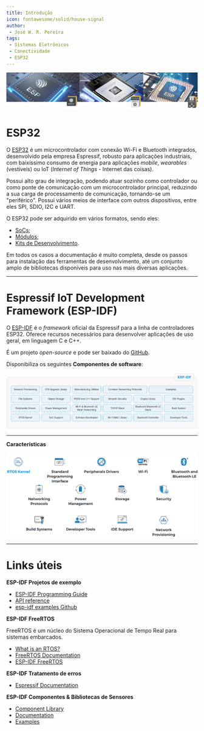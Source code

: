 ```yaml
---
title: Introdução
icon: fontawesome/solid/house-signal
author:
 - José W. R. Pereira
tags:
 - Sistemas Eletrônicos
 - Conectividade
 - ESP32
---
```


![capa](img/esp32-1-capa.png)


# ESP32

O [ESP32](https://www.espressif.com/en/products/socs/esp32) é um microcontrolador com conexão Wi-Fi e Bluetooth integrados, desenvolvido pela empresa Espressif, robusto para aplicações industriais, com baixíssimo consumo de energia para aplicações *mobile*, *wearables* (vestíveis) ou IoT (*Internet of Things* - Internet das coisas).

Possui alto grau de integração, podendo atuar sozinho como controlador ou como ponte de comunicação com um microcontrolador principal, reduzindo a sua carga de processamento de comunicação, tornando-se um "periférico".
Possui vários meios de interface com outros dispositivos, entre eles SPI, SDIO, I2C e UART.

O ESP32 pode ser adquirido em vários formatos, sendo eles:

- [SoCs](https://www.espressif.com/en/support/download/documents/chips);
- [Módulos](https://www.espressif.com/en/support/download/documents/modules);
- [Kits de Desenvolvimento](https://www.espressif.com/en/support/download/documents/development-board).

Em todos os casos a documentação é muito completa, desde os passos para instalação das ferramentas de desenvolvimento, até um conjunto amplo de bibliotecas disponíveis para uso nas mais diversas aplicações.

---

# Espressif IoT Development Framework (ESP-IDF)

O [ESP-IDF](https://www.espressif.com/en/products/sdks/esp-idf) é o *framework* oficial da Espressif para a linha de controladores ESP32. Oferece recursos necessários para desenvolver aplicações de uso geral, em linguagem C e C++.

É um projeto *open-source* e pode ser baixado do [GitHub](https://github.com/espressif/esp-idf).

Disponibiliza os seguintes **Componentes de software**:

![Componentes_de_software](img/esp32-1-componentes_sw.png)

---

**Características**

![Caracteristicas](img/esp32-1-caracteristicas.png)

---

# Links úteis

**ESP-IDF Projetos de exemplo**

- [ESP-IDF Programming Guide](https://docs.espressif.com/projects/esp-idf/en/latest/esp32/)
- [API reference](https://docs.espressif.com/projects/esp-idf/en/latest/esp32/api-reference/index.html)
- [esp-idf examples Github](https://github.com/espressif/esp-idf/tree/master/examples)


**ESP-IDF FreeRTOS**

FreeRTOS é um núcleo do Sistema Operacional de Tempo Real para sistemas embarcados.

- [What is an RTOS?](https://www.freertos.org/Why-FreeRTOS)
- [FreeRTOS Documentation](https://www.freertos.org/Documentation/00-Overview)
- [ESP-IDF FreeRTOS](https://docs.espressif.com/projects/esp-idf/en/latest/esp32/api-reference/system/freertos.html)


**ESP-IDF Tratamento de erros**

- [Espressif Documentation](https://docs.espressif.com/projects/esp-idf/en/latest/esp32/api-guides/error-handling.html)


**ESP-IDF Componentes & Bibliotecas de Sensores**

- [Component Library](https://github.com/UncleRus/esp-idf-lib)
- [Documentation](https://esp-idf-lib.readthedocs.io/en/latest/)
- [Examples](https://github.com/UncleRus/esp-idf-lib/tree/master/examples)
